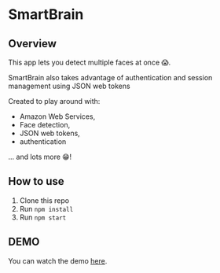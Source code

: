 # SmartBrain

## Overview

This app lets you detect multiple faces at once 😱.

SmartBrain also takes advantage of authentication and session management using JSON web tokens

Created to play around with:

- Amazon Web Services,
- Face detection,
- JSON web tokens,
- authentication

... and lots more 😁!

## How to use

1. Clone this repo
2. Run `npm install`
3. Run `npm start`

## DEMO

You can watch the demo [here](https://youtu.be/oN9gBKOvhVQ).
